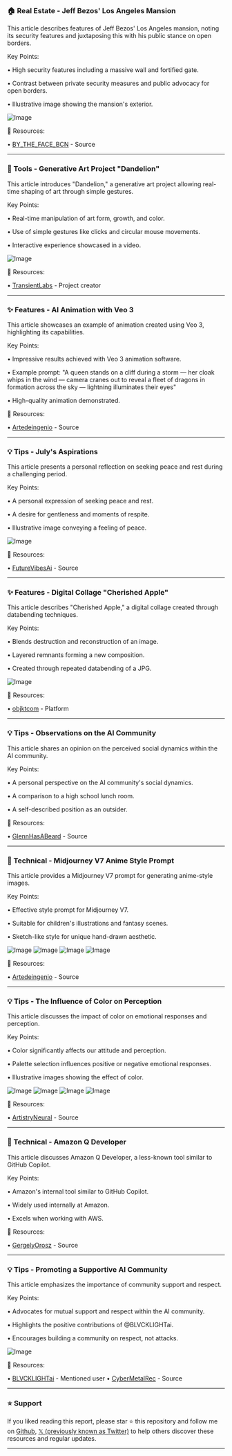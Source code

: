 ### 🏠 Real Estate - Jeff Bezos' Los Angeles Mansion

This article describes features of Jeff Bezos' Los Angeles mansion, noting its security features and juxtaposing this with his public stance on open borders.

Key Points:

•  High security features including a massive wall and fortified gate.


•  Contrast between private security measures and public advocacy for open borders.


•  Illustrative image showing the mansion's exterior.


![Image](https://pbs.twimg.com/amplify_video_thumb/1939768515650605056/img/Hd3LCF17QU7GagjA.jpg)

🔗 Resources:

• [BY_THE_FACE_BCN](https://x.com/BY_THE_FACE_BCN) - Source


---
### 🚀 Tools - Generative Art Project "Dandelion"

This article introduces "Dandelion," a generative art project allowing real-time shaping of art through simple gestures.

Key Points:

• Real-time manipulation of art form, growth, and color.


• Use of simple gestures like clicks and circular mouse movements.


•  Interactive experience showcased in a video.


![Image](https://pbs.twimg.com/amplify_video_thumb/1940042260340518913/img/GVESIzOGm44Mv2bL.jpg)

🔗 Resources:

• [TransientLabs](https://x.com/TransientLabs) - Project creator


---
### ✨ Features - AI Animation with Veo 3

This article showcases an example of animation created using Veo 3, highlighting its capabilities.

Key Points:

•  Impressive results achieved with Veo 3 animation software.


•  Example prompt: "A queen stands on a cliff during a storm — her cloak whips in the wind — camera cranes out to reveal a fleet of dragons in formation across the sky — lightning illuminates their eyes"


•  High-quality animation demonstrated.


🔗 Resources:

• [Artedeingenio](https://x.com/Artedeingenio) - Source



---
### 💡 Tips - July's Aspirations

This article presents a personal reflection on seeking peace and rest during a challenging period.

Key Points:

•  A personal expression of seeking peace and rest.


•  A desire for gentleness and moments of respite.


•  Illustrative image conveying a feeling of peace.


![Image](https://pbs.twimg.com/media/GuuJkF2boAALzfP?format=jpg&name=small)

🔗 Resources:

• [FutureVibesAi](https://x.com/FutureVibesAi) - Source



---
### ✨ Features - Digital Collage "Cherished Apple"

This article describes "Cherished Apple," a digital collage created through databending techniques.

Key Points:

•  Blends destruction and reconstruction of an image.


•  Layered remnants forming a new composition.


•  Created through repeated databending of a JPG.


![Image](https://pbs.twimg.com/media/Guw3LWHWwAA2bIx?format=jpg&name=small)

🔗 Resources:

• [objktcom](https://x.com/objktcom) - Platform


---
### 💡 Tips - Observations on the AI Community

This article shares an opinion on the perceived social dynamics within the AI community.

Key Points:

•  A personal perspective on the AI community's social dynamics.


•  A comparison to a high school lunch room.


•  A self-described position as an outsider.


🔗 Resources:

• [GlennHasABeard](https://x.com/GlennHasABeard) - Source



---
### 🤖 Technical - Midjourney V7 Anime Style Prompt

This article provides a Midjourney V7 prompt for generating anime-style images.

Key Points:

•  Effective style prompt for Midjourney V7.


•  Suitable for children's illustrations and fantasy scenes.


•  Sketch-like style for unique hand-drawn aesthetic.



![Image](https://pbs.twimg.com/media/Gur4KNxXEAA9WBg?format=jpg&name=360x360)
![Image](https://pbs.twimg.com/media/Gur4MUfW4AA6pmw?format=jpg&name=360x360)
![Image](https://pbs.twimg.com/media/Gur4NkGW4AAiyrn?format=jpg&name=360x360)
![Image](https://pbs.twimg.com/media/Gur4Om2W4AAavKC?format=jpg&name=360x360)

🔗 Resources:

• [Artedeingenio](https://x.com/Artedeingenio) - Source


---
### 💡 Tips - The Influence of Color on Perception

This article discusses the impact of color on emotional responses and perception.

Key Points:

•  Color significantly affects our attitude and perception.


•  Palette selection influences positive or negative emotional responses.


•  Illustrative images showing the effect of color.


![Image](https://pbs.twimg.com/media/GuuaOnzXsAArVK1?format=jpg&name=360x360)
![Image](https://pbs.twimg.com/media/GuuaRLZXoAAX7vr?format=jpg&name=360x360)
![Image](https://pbs.twimg.com/media/GuuaWGRWsAAgfV_?format=jpg&name=360x360)
![Image](https://pbs.twimg.com/media/GuuahwRWcAApsfi?format=jpg&name=360x360)

🔗 Resources:

• [ArtistryNeural](https://x.com/ArtistryNeural) - Source



---
### 🤖 Technical - Amazon Q Developer

This article discusses Amazon Q Developer, a less-known tool similar to GitHub Copilot.

Key Points:

•  Amazon's internal tool similar to GitHub Copilot.


•  Widely used internally at Amazon.


•  Excels when working with AWS.


🔗 Resources:

• [GergelyOrosz](https://x.com/GergelyOrosz) - Source


---
### 💡 Tips - Promoting a Supportive AI Community

This article emphasizes the importance of community support and respect.

Key Points:

•  Advocates for mutual support and respect within the AI community.


•  Highlights the positive contributions of @BLVCKLIGHTai.


•  Encourages building a community on respect, not attacks.


![Image](https://pbs.twimg.com/media/Guv6GMCXAAA-sjZ?format=png&name=small)

🔗 Resources:

• [BLVCKLIGHTai](https://x.com/BLVCKLIGHTai) - Mentioned user
• [CyberMetalRec](https://x.com/CyberMetalRec) - Source


---

### ⭐️ Support

If you liked reading this report, please star ⭐️ this repository and follow me on [Github](https://github.com/Drix10), [𝕏 (previously known as Twitter)](https://x.com/DRIX_10_) to help others discover these resources and regular updates.

---